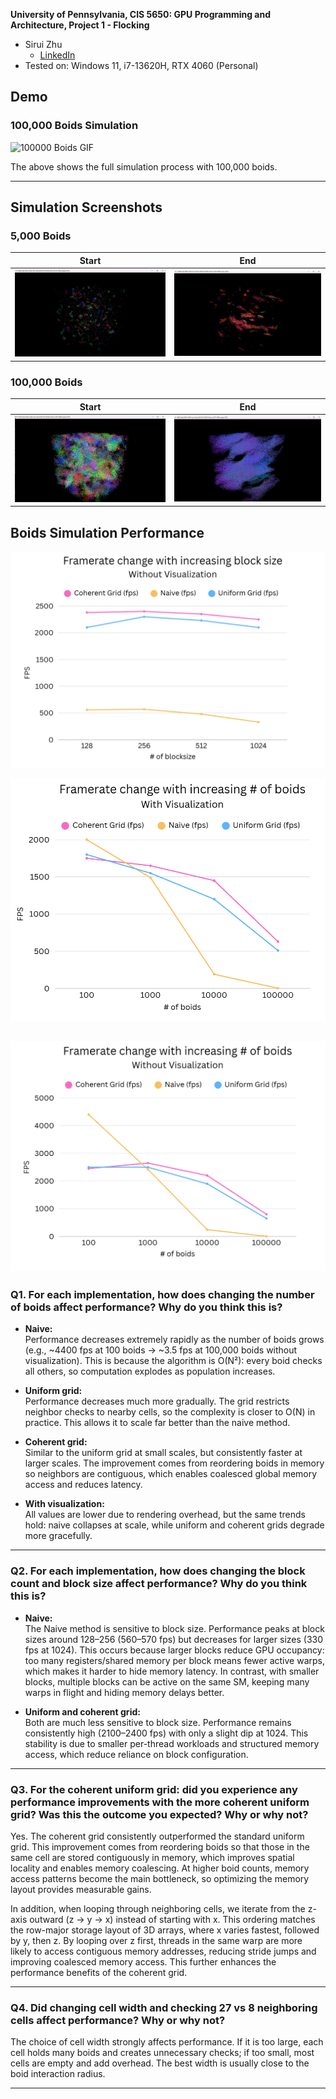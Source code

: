 **University of Pennsylvania, CIS 5650: GPU Programming and Architecture,
Project 1 - Flocking**

* Sirui Zhu
  * [LinkedIn](https://www.linkedin.com/in/sirui-zhu-28a24a260/)
* Tested on: Windows 11, i7-13620H, RTX 4060 (Personal)

## Demo

### 100,000 Boids Simulation
![100000 Boids GIF](from_start_to_end.gif)

The above shows the full simulation process with 100,000 boids.

---

## Simulation Screenshots

### 5,000 Boids
| Start | End |
|-------|-----|
| ![5000 Start](5000start.png) | ![5000 End](5000end.png) |

### 100,000 Boids
| Start | End |
|-------|-----|
| ![100000 Start](100000start.png) | ![100000 End](100000end.png) |

## Boids Simulation Performance 
![Framerate vs Boids (without visualization)](Boids_without_visualization.png)

![Framerate vs Boids (with visualization)](Boids_with_visualization.png)

![Framerate vs Blocksize (without visualization)](Blocksize.png)
---

### Q1. For each implementation, how does changing the number of boids affect performance? Why do you think this is?

- **Naive:**  
  Performance decreases extremely rapidly as the number of boids grows (e.g., ~4400 fps at 100 boids → ~3.5 fps at 100,000 boids without visualization). This is because the algorithm is O(N²): every boid checks all others, so computation explodes as population increases.

- **Uniform grid:**  
  Performance decreases much more gradually. The grid restricts neighbor checks to nearby cells, so the complexity is closer to O(N) in practice. This allows it to scale far better than the naive method.

- **Coherent grid:**  
  Similar to the uniform grid at small scales, but consistently faster at larger scales. The improvement comes from reordering boids in memory so neighbors are contiguous, which enables coalesced global memory access and reduces latency.

- **With visualization:**  
  All values are lower due to rendering overhead, but the same trends hold: naive collapses at scale, while uniform and coherent grids degrade more gracefully.

---

### Q2. For each implementation, how does changing the block count and block size affect performance? Why do you think this is?

- **Naive:**  
  The Naive method is sensitive to block size. Performance peaks at block sizes around 128–256 (560–570 fps) but decreases for larger sizes (330 fps at 1024). This occurs because larger blocks reduce GPU occupancy: too many registers/shared memory per block means fewer active warps, which makes it harder to hide memory latency. In contrast, with smaller blocks, multiple blocks can be active on the same SM, keeping many warps in flight and hiding memory delays better.

- **Uniform and coherent grid:**  
  Both are much less sensitive to block size. Performance remains consistently high (2100–2400 fps) with only a slight dip at 1024. This stability is due to smaller per-thread workloads and structured memory access, which reduce reliance on block configuration.

---

### Q3. For the coherent uniform grid: did you experience any performance improvements with the more coherent uniform grid? Was this the outcome you expected? Why or why not?

Yes. The coherent grid consistently outperformed the standard uniform grid. This improvement comes from reordering boids so that those in the same cell are stored contiguously in memory, which improves spatial locality and enables memory coalescing. At higher boid counts, memory access patterns become the main bottleneck, so optimizing the memory layout provides measurable gains.  

In addition, when looping through neighboring cells, we iterate from the z-axis outward (z → y → x) instead of starting with x. This ordering matches the row-major storage layout of 3D arrays, where x varies fastest, followed by y, then z. By looping over z first, threads in the same warp are more likely to access contiguous memory addresses, reducing stride jumps and improving coalesced memory access. This further enhances the performance benefits of the coherent grid.

---

### Q4. Did changing cell width and checking 27 vs 8 neighboring cells affect performance? Why or why not?

The choice of cell width strongly affects performance. If it is too large, each cell holds many boids and creates unnecessary checks; if too small, most cells are empty and add overhead. The best width is usually close to the boid interaction radius.

---